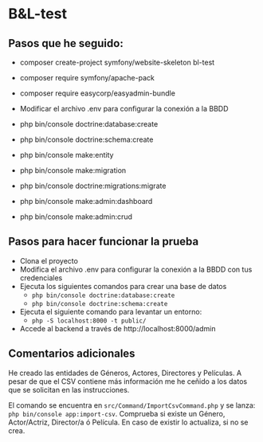 # B&L-test

## Pasos que he seguido:
- composer create-project symfony/website-skeleton bl-test
- composer require symfony/apache-pack
- composer require easycorp/easyadmin-bundle

- Modificar el archivo .env para configurar la conexión a la BBDD

- php bin/console doctrine:database:create
- php bin/console doctrine:schema:create

- php bin/console make:entity
- php bin/console make:migration
- php bin/console doctrine:migrations:migrate

- php bin/console make:admin:dashboard
- php bin/console make:admin:crud

## Pasos para hacer funcionar la prueba
- Clona el proyecto
- Modifica el archivo .env para configurar la conexión a la BBDD con tus credenciales
- Ejecuta los siguientes comandos para crear una base de datos
    - `php bin/console doctrine:database:create`
    - `php bin/console doctrine:schema:create`
- Ejecuta el siguiente comando para levantar un entorno:
    - `php -S localhost:8000 -t public/`
- Accede al backend a través de http://localhost:8000/admin

## Comentarios adicionales
He creado las entidades de Géneros, Actores, Directores y Películas. A pesar de que el CSV contiene más información me he ceñido a los datos que se solicitan en las instrucciones.

El comando se encuentra en `src/Command/ImportCsvCommand.php` y se lanza: `php bin/console app:import-csv`. Comprueba si existe un Género, Actor/Actriz, Director/a ó Película. En caso de existir lo actualiza, si no se crea.
